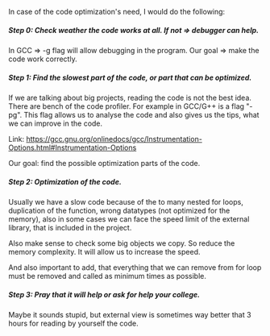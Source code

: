 In case of the code optimization's need, I would do the following:

##### Step 0: Check weather the code works at all. If not => debugger can help.

In GCC => -g flag will allow debugging in the program. Our goal => make the code work correctly.

##### Step 1: Find the slowest part of the code, or part that can be optimized.

If we are talking about big projects, reading the code is not the best idea. There are bench of the code profiler. For example in GCC/G++ is a flag "-pg". This flag allows us to analyse the code and also gives us the tips, what we can improve in the code.

Link: https://gcc.gnu.org/onlinedocs/gcc/Instrumentation-Options.html#Instrumentation-Options

Our goal: find the possible optimization parts of the code.

##### Step 2: Optimization of the code.

Usually we have a slow code because of the to many nested for loops, duplication of the function, wrong datatypes (not optimized for the memory), also in some cases we can face the speed limit of the external library, that is included in the project.

Also make sense to check some big objects we copy. So reduce the memory complexity. It will allow us to increase the speed.

And also important to add, that everything that we can remove from for loop must be removed and called as minimum times as possible.

##### Step 3: Pray that it will help or ask for help your college.

Maybe it sounds stupid, but external view is sometimes way better that 3 hours for reading by yourself the code.

